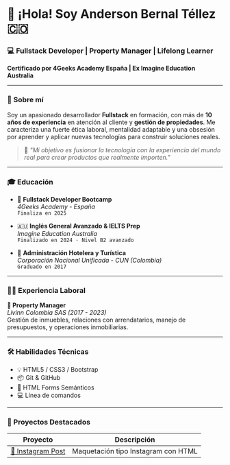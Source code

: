 # 👋 ¡Hola! Soy Anderson Bernal Téllez 🇨🇴

### 💻 Fullstack Developer | Property Manager | Lifelong Learner  
**Certificado por 4Geeks Academy España | Ex Imagine Education Australia**

---

### 🚀 Sobre mí

Soy un apasionado desarrollador **Fullstack** en formación, con más de **10 años de experiencia** en atención al cliente y **gestión de propiedades**. Me caracteriza una fuerte ética laboral, mentalidad adaptable y una obsesión por aprender y aplicar nuevas tecnologías para construir soluciones reales.

> 🧠 *"Mi objetivo es fusionar la tecnología con la experiencia del mundo real para crear productos que realmente importen."*

---

### 🎓 Educación

- 🧠 **Fullstack Developer Bootcamp**  
  _4Geeks Academy - España_  
  `Finaliza en 2025`

- 🇦🇺 **Inglés General Avanzado & IELTS Prep**  
  _Imagine Education Australia_  
  `Finalizado en 2024 · Nivel B2 avanzado`

- 🏨 **Administración Hotelera y Turística**  
  _Corporación Nacional Unificada - CUN (Colombia)_  
  `Graduado en 2017`

---

### 🧑‍💼 Experiencia Laboral

**🏢 Property Manager**  
_Livinn Colombia SAS (2017 - 2023)_  
Gestión de inmuebles, relaciones con arrendatarios, manejo de presupuestos, y operaciones inmobiliarias.

---

### 🛠️ Habilidades Técnicas

- 💡 HTML5 / CSS3 / Bootstrap  
- 📦 Git & GitHub  
- 🧩 HTML Forms Semánticos  
- 💻 Línea de comandos

---

### 🧪 Proyectos Destacados

| Proyecto | Descripción |
|---------|-------------|
| [📸 Instagram Post](https://github.com/4GeeksAcademy/andersontbernal-instagram-post) | Maquetación tipo Instagram con HTML
